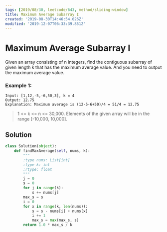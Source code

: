```yaml
---
tags: [2019/08/30, leetcode/643, method/sliding-window]
title: Maximum Average Subarray I
created: '2019-08-30T14:46:54.026Z'
modified: '2019-12-07T06:33:39.851Z'
---
```


# Maximum Average Subarray I

Given an array consisting of n integers, find the contiguous subarray of given length k that has the maximum average value. And you need to output the maximum average value.

### Example 1:

```
Input: [1,12,-5,-6,50,3], k = 4
Output: 12.75
Explanation: Maximum average is (12-5-6+50)/4 = 51/4 = 12.75
```

> 1 <= k <= n <= 30,000.
> Elements of the given array will be in the range [-10,000, 10,000].

## Solution

```python
class Solution(object):
    def findMaxAverage(self, nums, k):
        """
        :type nums: List[int]
        :type k: int
        :rtype: float
        """
        j = 0
        s = 0
        for j in range(k):
            s += nums[j]
        max_s = s
        i = 0
        for x in range(k, len(nums)):
            s = s - nums[i] + nums[x]
            i += 1
            max_s = max(max_s, s)
        return 1.0 * max_s / k
```
